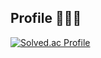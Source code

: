 ## Profile 👋👋👋

[![Solved.ac Profile](http://mazassumnida.wtf/api/v2/generate_badge?boj=iuholic9983)](https://solved.ac/iuholic9983/)

<!--
**winterholic/winterholic** is a ✨ _special_ ✨ repository because its `README.md` (this file) appears on your GitHub profile.

Here are some ideas to get you started:

- 🔭 I’m currently working on ...
- 🌱 I’m currently learning ...
- 👯 I’m looking to collaborate on ...
- 🤔 I’m looking for help with ...
- 💬 Ask me about ...
- 📫 How to reach me: ...
- 😄 Pronouns: ...
- ⚡ Fun fact: ...
-->
